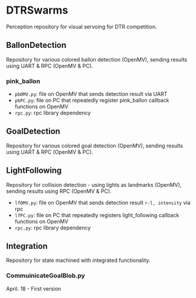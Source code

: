 # DTRSwarms
Perception repository for visual servoing for DTR competition.

## BallonDetection
Repository for various colored ballon detection (OpenMV), sending results using UART & RPC (OpenMV & PC).

### pink_ballon
- `pbOMV.py`: file on OpenMV that sends detection result via UART 
- `pbPC.py`: file on PC that repeatedly register pink_ballon callback functions on OpenMV
- `rpc.py`: rpc library dependency


## GoalDetection
Repository for various colored goal detection (OpenMV), sending results using UART & RPC (OpenMV & PC).

## LightFollowing
Repository for collision detection - using lights as landmarks (OpenMV), sending results using RPC (OpenMV & PC).

- `lfOMV.py`: file on OpenMV that sends detection result `r-l, intensity` via rpc
- `lfPC.py`: file on PC that repeatedly registers light_following callback functions on OpenMV
- `rpc.py`: rpc library dependency

## Integration
Repository for state machined with integrated functionality.

### CommuinicateGoalBlob.py
April. 18 - First version

